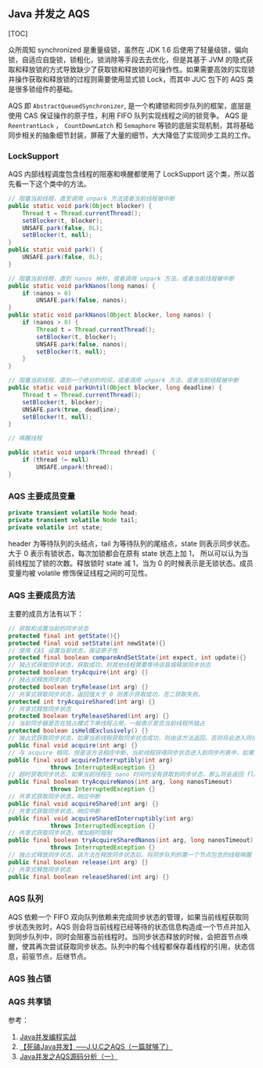 ## Java 并发之 AQS

[TOC]

众所周知 synchronized 是重量级锁，虽然在 JDK 1.6 后使用了轻量级锁，偏向锁，自适应自旋锁，锁粗化，锁消除等手段去去优化，但是其基于 JVM 的隐式获取和释放锁的方式导致缺少了获取锁和释放锁的可操作性。如果需要高效的实现锁并操作获取和释放锁的过程则需要使用显式锁 Lock，而其中 JUC 包下的 AQS 类是很多锁组件的基础。

AQS 即 `AbstractQueuedSynchronizer`, 是一个构建锁和同步队列的框架，底层是使用 CAS 保证操作的原子性，利用 FIFO 队列实现线程之间的锁竞争。 AQS 是 `ReentrantLock` ， `CountDownLatch`  和 `Semaphore` 等锁的底层实现机制，其将基础同步相关的抽象细节封装，屏蔽了大量的细节，大大降低了实现同步工具的工作。

### LockSupport

AQS 内部线程调度包含线程的阻塞和唤醒都使用了 LockSupport 这个类，所以首先看一下这个类中的方法。

```java
// 阻塞当前线程，直至调用 unpark 方法或者当前线程被中断
public static void park(Object blocker) {
    Thread t = Thread.currentThread();
    setBlocker(t, blocker);
    UNSAFE.park(false, 0L);
    setBlocker(t, null);
}
public static void park() {
    UNSAFE.park(false, 0L);
}
```

```java
// 阻塞当前线程，直到 nanos 纳秒，或者调用 unpark 方法，或者当前线程被中断
public static void parkNanos(long nanos) {
    if (nanos > 0)
        UNSAFE.park(false, nanos);
}
public static void parkNanos(Object blocker, long nanos) {
    if (nanos > 0) {
        Thread t = Thread.currentThread();
        setBlocker(t, blocker);
        UNSAFE.park(false, nanos);
        setBlocker(t, null);
    }
}
```

```java
// 阻塞当前线程，直到一个绝对的时间，或者调用 unpark 方法，或者当前线程被中断
public static void parkUntil(Object blocker, long deadline) {
    Thread t = Thread.currentThread();
    setBlocker(t, blocker);
    UNSAFE.park(true, deadline);
    setBlocker(t, null);
}
```

```java
// 唤醒线程

public static void unpark(Thread thread) {
    if (thread != null)
        UNSAFE.unpark(thread);
}
```





### AQS 主要成员变量

```java
private transient volatile Node head;
private transient volatile Node tail;
private volatile int state;
```

header 为等待队列的头结点，tail 为等待队列的尾结点，state 则表示同步状态。大于 0 表示有锁状态，每次加锁都会在原有 state 状态上加 1， 所以可以认为当前线程加了锁的次数。释放锁时 state 减 1，当为 0 的时候表示是无锁状态。成员变量均被 volatile 修饰保证线程之间的可见性。

### AQS 主要成员方法

主要的成员方法有以下：

```java
// 获取和设置当前的同步状态
protected final int getState(){}
protected final void setState(int newState){}
// 使用 CAS 设置当前状态，保证原子性
protected final boolean compareAndSetState(int expect, int update){}
// 独占式获取同步状态，获取成功，则其他线程需要等待该县城释放同步状态
protected boolean tryAcquire(int arg) {}
// 独占式释放同步状态
protected boolean tryRelease(int arg) {}
// 共享式获取同步状态，返回值大于 0 则表示获取成功，否二获取失败。
protected int tryAcquireShared(int arg) {}
// 共享式释放同步状态
protected boolean tryReleaseShared(int arg) {}
// 当前同步器是否在独占模式下单线程占用，一般表示是否当前线程所独占
protected boolean isHeldExclusively() {}
// 独占式获取同步状态，如果当前线程获取同步状态成功，则由该方法返回，否则将会进入同步队列等待，该方法将会调用可重写的 tryAcquire 方法
public final void acquire(int arg) {}
// 与 acquire 相同，但是该方法相应中断，当前线程获得同步状态进入到同步列表中，如果当前线程被中断，则该方法抛出 InterruptedException 异常返回
public final void acquireInterruptibly(int arg)
            throws InterruptedException {}
// 超时获取同步状态，如果当前线程在 nano 时间内没有获取到同步状态，那么将会返回 flase, 如果获取返回 true
public final boolean tryAcquireNanos(int arg, long nanosTimeout)
            throws InterruptedException {}
// 共享式获取同步状态，响应中断
public final void acquireShared(int arg) {}
// 共享式获取同步状态，响应中断
public final void acquireSharedInterruptibly(int arg)
            throws InterruptedException {}
// 共享式获取同步状态，增加超时限制
public final boolean tryAcquireSharedNanos(int arg, long nanosTimeout)
            throws InterruptedException {}
// 独占式释放同步状态，该方法在释放同步状态后，将同步队列的第一个节点包含的线程唤醒
public final boolean release(int arg) {}
// 共享式释放同步状态
public final boolean releaseShared(int arg) {}

```



### AQS 队列

AQS 依赖一个 FIFO 双向队列依赖来完成同步状态的管理，如果当前线程获取同步状态失败时，AQS 则会将当前线程已经等待的状态信息构造成一个节点并加入到同步队列中，同时会阻塞当前线程时。当同步状态释放的时候，会把首节点唤醒，使其再次尝试获取同步状态。队列中的每个线程都保存着线程的引用，状态信息，前驱节点，后继节点。



### AQS 独占锁



### AQS 共享锁





参考：

1. [Java并发编程实战](https://book.douban.com/subject/10484692/)
2. [【死磕Java并发】—–J.U.C之AQS（一篇就够了）](https://juejin.im/entry/5ae02a7c6fb9a07ac76e7b70)
3. [Java并发之AQS源码分析（一）](http://objcoding.com/2019/05/05/aqs-exclusive-lock/)